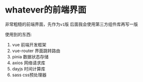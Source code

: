 # whatever的前端界面

非常粗糙的前端界面，先作为`v1`版 后面我会使用第三方组件库再写一版

使用到的东西:
1. vue 前端开发框架
2. vue-router 界面跳转路由
3. pinia 数据状态存储
4. axios 网络请求库
5. dayjs 时间计算库
6. sass css预处理器

